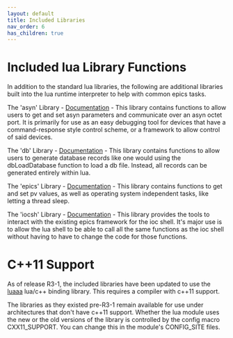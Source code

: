 ```yaml
---
layout: default
title: Included Libraries
nav_order: 6
has_children: true
---
```



# Included lua Library Functions

In addition to the standard lua libraries, the following are 
additional libraries built into the lua runtime interpreter to 
help with common epics tasks.

The 'asyn' Library - [Documentation](asyn-library) -
This library contains functions to allow users to get and set 
asyn parameters and communicate over an asyn octet port. It is 
primarily for use as an easy debugging tool for devices that 
have a command-response style control scheme, or a framework to 
allow control of said devices.

The 'db' Library - [Documentation](database-library) -
This library contains functions to allow users to generate 
database records like one would using the dbLoadDatabase function
to load a db file. Instead, all records can be generated entirely
within lua.

The 'epics' Library - [Documentation](epics-library) - 
This library contains functions to get and set pv values, as well 
as operating system independent tasks, like letting a thread sleep.

The 'iocsh' Library - [Documentation](iocsh-library) - 
This library provides the tools to interact with the existing epics 
framework for the ioc shell. It's major use is to allow the lua shell 
to be able to call all the same functions as the ioc shell without 
having to have to change the code for those functions.


# C++11 Support

As of release R3-1, the included libraries have been updated to 
use the [luaaa](https://github.com/gengyong/luaaa) lua/c++ binding
library. This requires a compiler with c++11 support.

The libraries as they existed pre-R3-1 remain available for use
under architectures that don't have c++11 support. Whether the lua
module uses the new or the old versions of the library is controlled
by the config macro CXX11_SUPPORT. You can change this in the module's
CONFIG_SITE files. 
